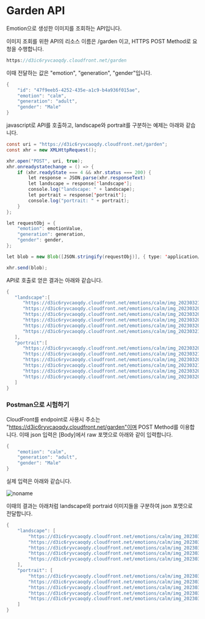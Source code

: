 # Garden API

Emotion으로 생성한 이미지를 조회하는 API입니다. 

이미지 조회를 위한 API의 리소스 이름은 /garden 이고, HTTPS POST Method로 요청을 수행합니다.

```java
https://d3ic6ryvcaoqdy.cloudfront.net/garden
```

이때 전달하는 값은 "emotion", "generation", "gender"입니다. 

```java
{
    "id": "47f9eeb5-4252-435e-a1c9-b4a936f015ae",
    "emotion": "calm",
    "generation": "adult",
    "gender": "Male"
}
```

javascript로 API를 호출하고, landscape와 portrait를 구분하는 예제는 아래와 같습니다.  

```java
const uri = "https://d3ic6ryvcaoqdy.cloudfront.net/garden";
const xhr = new XMLHttpRequest();

xhr.open("POST", uri, true);
xhr.onreadystatechange = () => {
    if (xhr.readyState === 4 && xhr.status === 200) {
        let response = JSON.parse(xhr.responseText)
        let landscape = response['landscape'];
        console.log("landscape: " + landscape);
        let portrait = response['portrait'];
        console.log("portrait: " + portrait);
    }
};

let requestObj = {
    "emotion": emotionValue,
    "generation": generation,
    "gender": gender,
};

let blob = new Blob([JSON.stringify(requestObj)], { type: 'application/json' });

xhr.send(blob);
```

API로 호출로 얻은 결과는 아래와 같습니다.

```java
{
   "landscape":[
      "https://d3ic6ryvcaoqdy.cloudfront.net/emotions/calm/img_20230321-135241_0h.jpeg",
      "https://d3ic6ryvcaoqdy.cloudfront.net/emotions/calm/img_20230320-121242_5h.jpeg",
      "https://d3ic6ryvcaoqdy.cloudfront.net/emotions/calm/img_20230320-121242_6h.jpeg",
      "https://d3ic6ryvcaoqdy.cloudfront.net/emotions/calm/img_20230320-121242_3h.jpeg",
      "https://d3ic6ryvcaoqdy.cloudfront.net/emotions/calm/img_20230320-00504_2h.jpeg",
      "https://d3ic6ryvcaoqdy.cloudfront.net/emotions/calm/img_20230321-135241_7h.jpeg"
   ],
   "portrait":[
      "https://d3ic6ryvcaoqdy.cloudfront.net/emotions/calm/img_20230320-121242_8v.jpeg",
      "https://d3ic6ryvcaoqdy.cloudfront.net/emotions/calm/img_20230321-135241_2v.jpeg",
      "https://d3ic6ryvcaoqdy.cloudfront.net/emotions/calm/img_20230320-121242_9v.jpeg",
      "https://d3ic6ryvcaoqdy.cloudfront.net/emotions/calm/img_20230321-135241_7v.jpeg",
      "https://d3ic6ryvcaoqdy.cloudfront.net/emotions/calm/img_20230320-121242_1v.jpeg",
      "https://d3ic6ryvcaoqdy.cloudfront.net/emotions/calm/img_20230320-00504_5v.jpeg"
   ]
}
```

### Postman으로 시험하기

CloudFront를 endpoint로 사용시 주소는 "https://d3ic6ryvcaoqdy.cloudfront.net/garden"이며 POST Method를 이용합니다. 이때 json 입력은 [Body]에서 raw 포맷으로 아래와 같이 입력합니다.

```java
{
    "emotion": "calm",
    "generation": "adult",
    "gender": "Male"
}
```

실제 입력은 아래와 같습니다. 

![noname](https://user-images.githubusercontent.com/52392004/226770556-8ac006a6-1aef-4519-96cc-dbebe38d7c30.png)

이때의 결과는 아래처럼 landscape와 portraid 이미지들을 구분하여 json 포맷으로 전달합니다.

```java
{
    "landscape": [
        "https://d3ic6ryvcaoqdy.cloudfront.net/emotions/calm/img_20230321-135241_0h.jpeg",
        "https://d3ic6ryvcaoqdy.cloudfront.net/emotions/calm/img_20230320-121242_5h.jpeg",
        "https://d3ic6ryvcaoqdy.cloudfront.net/emotions/calm/img_20230320-121242_6h.jpeg",
        "https://d3ic6ryvcaoqdy.cloudfront.net/emotions/calm/img_20230320-121242_3h.jpeg",
        "https://d3ic6ryvcaoqdy.cloudfront.net/emotions/calm/img_20230320-00504_2h.jpeg",
    ],
    "portrait": [
        "https://d3ic6ryvcaoqdy.cloudfront.net/emotions/calm/img_20230320-121242_8v.jpeg",
        "https://d3ic6ryvcaoqdy.cloudfront.net/emotions/calm/img_20230321-135241_2v.jpeg",
        "https://d3ic6ryvcaoqdy.cloudfront.net/emotions/calm/img_20230320-121242_9v.jpeg",
        "https://d3ic6ryvcaoqdy.cloudfront.net/emotions/calm/img_20230321-135241_7v.jpeg",
        "https://d3ic6ryvcaoqdy.cloudfront.net/emotions/calm/img_20230320-121242_1v.jpeg",
    ]
}
```
